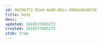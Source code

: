 ```yaml
---
id: 9629b7f2-91e4-4a00-86cc-988ba6bd0716
title: body
desc: ''
updated: 1618573905272
created: 1618573905272
stub: true
---
```


